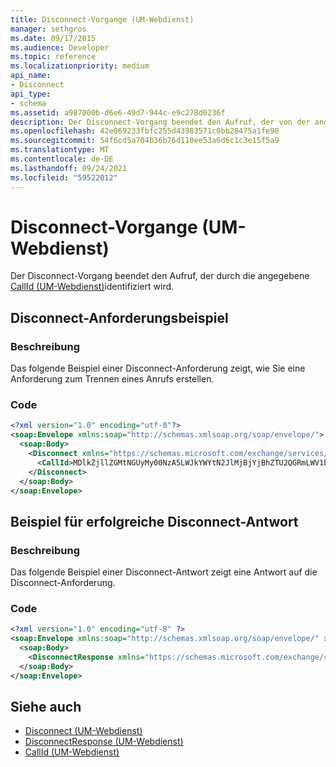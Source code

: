 ```yaml
---
title: Disconnect-Vorgange (UM-Webdienst)
manager: sethgros
ms.date: 09/17/2015
ms.audience: Developer
ms.topic: reference
ms.localizationpriority: medium
api_name:
- Disconnect
api_type:
- schema
ms.assetid: a987000b-d6e6-49d7-944c-e9c278d0236f
description: Der Disconnect-Vorgang beendet den Aufruf, der von der angegebenen CallId (UM-Webdienst) identifiziert wird.
ms.openlocfilehash: 42e069233fbfc255d43983571c0bb28475a1fe90
ms.sourcegitcommit: 54f6cd5a704b36b76d110ee53a6d6c1c3e15f5a9
ms.translationtype: MT
ms.contentlocale: de-DE
ms.lasthandoff: 09/24/2021
ms.locfileid: "59522012"
---
```

# <a name="disconnect-operation-um-web-service"></a>Disconnect-Vorgange (UM-Webdienst)

Der Disconnect-Vorgang beendet den Aufruf, der durch die angegebene [CallId (UM-Webdienst)](callid-um-web-service.md)identifiziert wird.
  
## <a name="disconnect-request-example"></a>Disconnect-Anforderungsbeispiel

### <a name="description"></a>Beschreibung

Das folgende Beispiel einer Disconnect-Anforderung zeigt, wie Sie eine Anforderung zum Trennen eines Anrufs erstellen.
  
### <a name="code"></a>Code

```XML
<?xml version="1.0" encoding="utf-8"?>
<soap:Envelope xmlns:soap="http://schemas.xmlsoap.org/soap/envelope/">
  <soap:Body>
    <Disconnect xmlns="https://schemas.microsoft.com/exchange/services/2006/messages">
      <CallId>MDlkZjllZGMtNGUyMy00NzA5LWJkYWYtN2JlMjBjYjBhZTU2QGRmLWV1bS0wMS5leGNoYW5nZS5jb3JwLm1pY3Jvc29mdC5jb20=</CallId>
    </Disconnect>
  </soap:Body>
</soap:Envelope>
```

## <a name="successful-disconnect-response-example"></a>Beispiel für erfolgreiche Disconnect-Antwort

### <a name="description"></a>Beschreibung

Das folgende Beispiel einer Disconnect-Antwort zeigt eine Antwort auf die Disconnect-Anforderung.
  
### <a name="code"></a>Code

```XML
<?xml version="1.0" encoding="utf-8" ?> 
<soap:Envelope xmlns:soap="http://schemas.xmlsoap.org/soap/envelope/" xmlns:xsi="http://www.w3.org/2001/XMLSchema-instance" xmlns:xsd="http://www.w3.org/2001/XMLSchema">
  <soap:Body>
    <DisconnectResponse xmlns="https://schemas.microsoft.com/exchange/services/2006/messages" /> 
  </soap:Body>
</soap:Envelope>
```

## <a name="see-also"></a>Siehe auch

- [Disconnect (UM-Webdienst)](disconnect-um-web-service.md) 
- [DisconnectResponse (UM-Webdienst)](disconnectresponse-um-web-service.md) 
- [CallId (UM-Webdienst)](callid-um-web-service.md)

